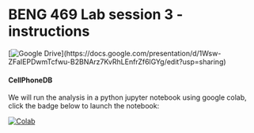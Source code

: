 # BENG 469 Lab session 3 - instructions

[![Google Drive]([https://a11ybadges.com/badge?logo=googledrive](https://img.shields.io/badge/Google%20Drive-4285F4?style=for-the-badge&logo=googledrive&logoColor=white))](https://docs.google.com/presentation/d/1Wsw-ZFaIEPDwmTcfwu-B2BNArz7KvRhLEnfrZf6lGYg/edit?usp=sharing)

#### CellPhoneDB

We will run the analysis in a python jupyter notebook using google colab, click the badge below to launch the notebook:

[![Colab](https://colab.research.google.com/assets/colab-badge.svg)](https://colab.research.google.com/github/MingyuYang-Yale/BENG469/blob/main/FA23/Lab3-scRNAseq-CellCommunication/cellphoneDB.ipynb)
